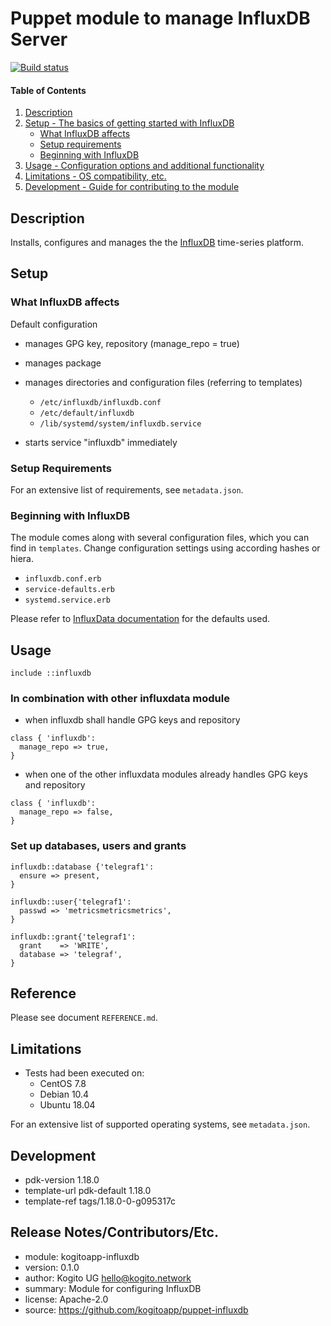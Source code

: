 # Puppet module to manage InfluxDB Server

[![Build status][travis-image]][travis-url]

#### Table of Contents

1. [Description](#description)
2. [Setup - The basics of getting started with InfluxDB](#setup)
    * [What InfluxDB affects](#what-InfluxDB-affects)
    * [Setup requirements](#setup-requirements)
    * [Beginning with InfluxDB](#beginning-with-InfluxDB)
3. [Usage - Configuration options and additional functionality](#usage)
4. [Limitations - OS compatibility, etc.](#limitations)
5. [Development - Guide for contributing to the module](#development)

## Description

Installs, configures and manages the the [InfluxDB](https://github.com/influxdata/influxdb)
time-series platform.

## Setup

### What InfluxDB affects

Default configuration

-   manages GPG key, repository (manage_repo = true)

-   manages package

-   manages directories and configuration files (referring to templates)
    -   `/etc/influxdb/influxdb.conf`
    -   `/etc/default/influxdb`
    -   `/lib/systemd/system/influxdb.service`

-   starts service "influxdb" immediately

### Setup Requirements

For an extensive list of requirements, see `metadata.json`.

### Beginning with InfluxDB

The module comes along with several configuration files, which you can find in
`templates`. Change configuration settings using according hashes or hiera.

- `influxdb.conf.erb`
- `service-defaults.erb`
- `systemd.service.erb`

Please refer to [InfluxData documentation](https://www.influxdata.com/) for the
defaults used.

## Usage

```
include ::influxdb

```

### In combination with other influxdata module

* when influxdb shall handle GPG keys and repository
```
class { 'influxdb':
  manage_repo => true,
}
```

* when one of the other influxdata modules already handles GPG keys and repository
```
class { 'influxdb':
  manage_repo => false,
}
```

### Set up databases, users and grants

```
influxdb::database {'telegraf1':
  ensure => present,
}
```

```
influxdb::user{'telegraf1':
  passwd => 'metricsmetricsmetrics',
}
```

```
influxdb::grant{'telegraf1':
  grant    => 'WRITE',
  database => 'telegraf',
}
```

## Reference

Please see document `REFERENCE.md`.


## Limitations

-   Tests had been executed on:
    - CentOS 7.8
    - Debian 10.4
    - Ubuntu 18.04

For an extensive list of supported operating systems, see `metadata.json`.


## Development

-   pdk-version     1.18.0
-   template-url    pdk-default 1.18.0
-   template-ref    tags/1.18.0-0-g095317c


## Release Notes/Contributors/Etc.

-   module:     kogitoapp-influxdb
-   version:    0.1.0
-   author:     Kogito UG <hello@kogito.network>
-   summary:    Module for configuring InfluxDB
-   license:    Apache-2.0
-   source:     https://github.com/kogitoapp/puppet-influxdb

[travis-image]: https://travis-ci.com/kogitoapp/puppet-influxdb.svg
[travis-url]: https://travis-ci.com/kogitoapp/puppet-influxdb
